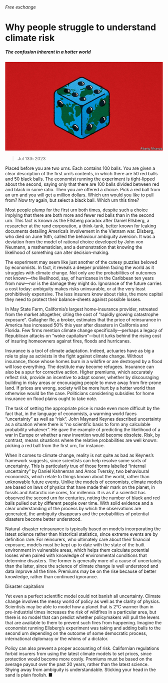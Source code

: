 ###### Free exchange

# Why people struggle to understand climate risk 

##### The confusion inherent in a hotter world 

![image](images/20230715_FND000.jpg) 

> Jul 13th 2023 

Placed before you are two urns. Each contains 100 balls. You are given a clear description of the first urn’s contents, in which there are 50 red balls and 50 black balls. The economist running the experiment is tight-lipped about the second, saying only that there are 100 balls divided between red and black in some ratio. Then you are offered a choice. Pick a red ball from an urn and you will get a million dollars. Which urn would you like to pull from? Now try again, but select a black ball. Which urn this time?

Most people plump for the first urn both times, despite such a choice implying that there are both more and fewer red balls than in the second urn. This fact is known as the Ellsberg paradox after Daniel Ellsberg, a researcher at the rand corporation, a think-tank, better known for leaking documents detailing America’s involvement in the Vietnam war. Ellsberg, who died on June 16th, called the behaviour ambiguity aversion. It was a deviation from the model of rational choice developed by John von Neumann, a mathematician, and a demonstration that knowing the likelihood of something can alter decision-making. 

The experiment may seem like just another of the cutesy puzzles beloved by economists. In fact, it reveals a deeper problem facing the world as it struggles with climate change. Not only are the probabilities of outcomes not known—the likelihood, say, of hurricanes in the Caribbean ten years from now—nor is the damage they might do. Ignorance of the future carries a cost today: ambiguity makes risks uninsurable, or at the very least prohibitively expensive. The less insurers know about risks, the more capital they need to protect their balance-sheets against possible losses.

In May State Farm, California’s largest home-insurance provider, retreated from the market altogether, citing the cost of “rapidly growing catastrophe exposure”. Gallagher Re, a broker, estimates that the price of reinsurance in America has increased 50% this year after disasters in California and Florida. Few firms mention climate change specifically—perhaps a legacy of Republican attacks on “woke capitalism”—but it lurks behind the rising cost of insuring homeowners against fires, floods and hurricanes. 

Insurance is a tool of climate adaptation. Indeed, actuaries have as big a role to play as activists in the fight against climate change. Without insurance, those whose homes burn in a wildfire or are destroyed by a flood will lose everything. The destitute may become refugees. Insurance can also be a spur for corrective action. Higher premiums, which accurately reflect risk, provide an incentive to adapt sooner, whether by discouraging building in risky areas or encouraging people to move away from fire-prone land. If prices are wrong, society will be more hurt by a hotter world than otherwise would be the case. Politicians considering subsidies for home insurance on flood plains ought to take note.

The task of setting the appropriate price is made even more difficult by the fact that, in the language of economists, a warming world faces “uncertainty” as well as “risk”. John Maynard Keynes described uncertainty as a situation where there is “no scientific basis to form any calculable probability whatever”. He gave the example of predicting the likelihood of a war in Europe or whether a new invention would become obsolete. Risk, by contrast, means situations where the relative probabilities are well known: picking a red ball from the first urn, for instance. 

When it comes to climate change, reality is not quite as bad as Keynes’s framework suggests, since scientists can help resolve some sorts of uncertainty. This is particularly true of those forms labelled “internal uncertainty” by Daniel Kahneman and Amos Tversky, two behavioural economists, which relate to things known about the world, rather than unknowable future events. Unlike the models of economists, climate models are based on laws of physics that have made their mark on the planet, in fossils and Antarctic ice cores, for millennia. It is as if a scientist has observed the second urn for centuries, noting the number of black and red balls pulled out by different people over time. With solid evidence and a clear understanding of the process by which the observations are generated, the ambiguity disappears and the probabilities of potential disasters become better understood.

Natural-disaster reinsurance is typically based on models incorporating the latest science rather than historical statistics, since extreme events are by definition rare. For reinsurers, who ultimately care about their financial exposure, models must be kept up to date with the state of the built environment in vulnerable areas, which helps them calculate potential losses when paired with knowledge of environmental conditions that determine disasters. The former is generally more of a cause of uncertainty than the latter, since the science of climate change is well understood and data improve all the time. Premiums may be on the rise because of better knowledge, rather than continued ignorance.

Disaster capitalism

Yet even a perfect scientific model could not banish all uncertainty. Climate change involves the messy world of policy as well as the clarity of physics. Scientists may be able to model how a planet that is 2°C warmer than in pre-industrial times increases the risk of wildfires in a particular area, but there is no model that can predict whether policymakers will pull the levers that are available to them to prevent such fires from happening. Imagine the economist running Ellsberg’s experiment was taking and adding balls to the second urn depending on the outcome of some democratic process, international diplomacy or the whims of a dictator.

Policy can also prevent a proper accounting of risk. Californian regulations forbid insurers from using the latest climate models to set prices, since protection would become more costly. Premiums must be based on the average payout over the past 20 years, rather than the latest science. Shying away from ambiguity is understandable. Sticking your head in the sand is plain foolish. ■






